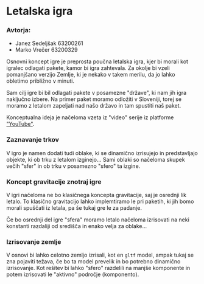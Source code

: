 # Letalska igra

### Avtorja:
- Janez Sedeljšak 63200261
- Marko Vrečer 63200329

Osnovni koncept igre je preprosta poučna letalska igra, kjer bi morali kot igralec odlagati pakete, kamor bi igra zahtevala. Za okolje bi vzeli pomanjšano verzijo Zemlje, ki je nekako v takem merilu, da jo lahko obletimo približno v minuti.

Sam cilj igre bi bil odlagati pakete v posamezne "države", ki nam jih igra naključno izbere. Na primer paket moramo odložiti v Sloveniji, torej se moramo z letalom zapeljati nad našo državo in tam spustiti naš paket. 

Konceptualna ideja je načeloma vzeta iz "video" serije iz platforme ["YouTube"](https://www.youtube.com/watch?v=sLqXFF8mlEU&t=1593s).

### Zaznavanje trkov
V igro je namen dodati tudi oblake, ki se dinamično izrisujejo in predstavljajo objekte, ki ob trku z letalom izginejo... Sami oblaki so načeloma skupek večih "sfer" in ob trku v posamezno "sfero" ta izgine.

### Koncept gravitacije znotraj igre
V igri načeloma ne bo klasičnega koncepta gravitacije, saj je osrednji lik letalo. To klasično gravitacijo lahko implemtiramo le pri paketih, ki jih bomo morali spuščati iz letala, pa še tukaj gre le za padanje.

Če bo osrednji del igre "sfera" moramo letalo načeloma izrisovati na neki konstanti razdaliji od središča in enako velja za oblake...

### Izrisovanje zemlje
V osnovi bi lahko celotno zemljo izrisali, kot en `gltf` model, ampak tukaj se zna pojaviti težava, če bo ta model prevelik in bo potrebno dinamično izrisovanje. Kot rešitev bi lahko "sfero" razdelili na manjše komponente in potem izrisovati le "aktivno" področje (komponento).


